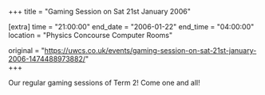 +++
title = "Gaming Session on Sat 21st January 2006"

[extra]
time = "21:00:00"
end_date = "2006-01-22"
end_time = "04:00:00"
location = "Physics Concourse Computer Rooms"

original = "https://uwcs.co.uk/events/gaming-session-on-sat-21st-january-2006-1474488973882/"    
+++

Our regular gaming sessions of Term 2\! Come one and all\!

